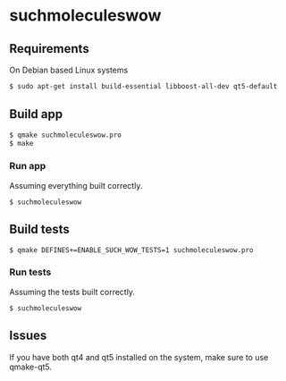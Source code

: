 # suchmoleculeswow

## Requirements

On Debian based Linux systems

```sh
$ sudo apt-get install build-essential libboost-all-dev qt5-default
```

## Build app

```sh
$ qmake suchmoleculeswow.pro
$ make
```

### Run app

Assuming everything built correctly.

```
$ suchmoleculeswow
```

## Build tests

```
$ qmake DEFINES+=ENABLE_SUCH_WOW_TESTS=1 suchmoleculeswow.pro
```

### Run tests

Assuming the tests built correctly.

```
$ suchmoleculeswow
```

## Issues

If you have both qt4 and qt5 installed on the system, make sure to use qmake-qt5.
